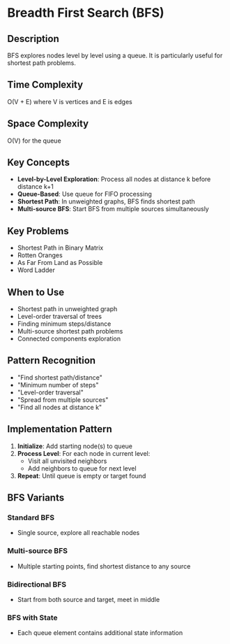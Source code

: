 # Breadth First Search (BFS)

## Description
BFS explores nodes level by level using a queue. It is particularly useful for shortest path problems.

## Time Complexity
O(V + E) where V is vertices and E is edges

## Space Complexity
O(V) for the queue

## Key Concepts
- **Level-by-Level Exploration**: Process all nodes at distance k before distance k+1
- **Queue-Based**: Use queue for FIFO processing
- **Shortest Path**: In unweighted graphs, BFS finds shortest path
- **Multi-source BFS**: Start BFS from multiple sources simultaneously

## Key Problems
- Shortest Path in Binary Matrix
- Rotten Oranges
- As Far From Land as Possible
- Word Ladder

## When to Use
- Shortest path in unweighted graph
- Level-order traversal of trees
- Finding minimum steps/distance
- Multi-source shortest path problems
- Connected components exploration

## Pattern Recognition
- "Find shortest path/distance"
- "Minimum number of steps"
- "Level-order traversal"
- "Spread from multiple sources"
- "Find all nodes at distance k"

## Implementation Pattern
1. **Initialize**: Add starting node(s) to queue
2. **Process Level**: For each node in current level:
   - Visit all unvisited neighbors
   - Add neighbors to queue for next level
3. **Repeat**: Until queue is empty or target found

## BFS Variants

### Standard BFS
- Single source, explore all reachable nodes

### Multi-source BFS
- Multiple starting points, find shortest distance to any source

### Bidirectional BFS
- Start from both source and target, meet in middle

### BFS with State
- Each queue element contains additional state information
